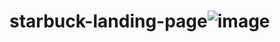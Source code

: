 # starbuck-landing-page![image](https://user-images.githubusercontent.com/127951902/225307246-801f75ac-8406-44d8-a5b6-d1d3ef2682c1.png)
